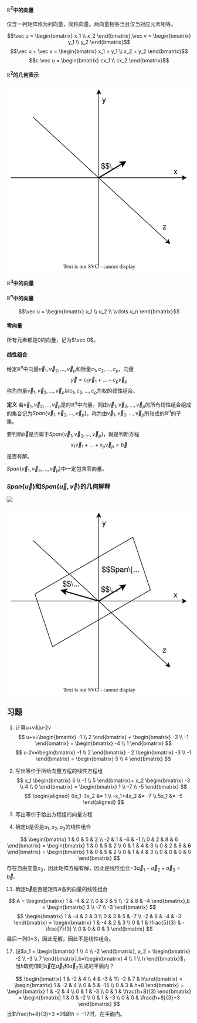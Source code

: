
#### $\mathbb{R}^2$中的向量

仅含一列矩阵称为列向量，简称向量。两向量相等当且仅当对应元素相等。

$$\vec u = \begin{bmatrix} x_1 \\ x_2 \end{bmatrix},\vec v = \begin{bmatrix} y_1 \\ y_2 \end{bmatrix}$$
$$\vec u + \vec v = \begin{bmatrix} x_1 + y_1 \\ x_2 + y_2 \end{bmatrix}$$
$$c \vec u = \begin{bmatrix} cx_1 \\ cx_2 \end{bmatrix}$$
#### $\mathbb R^2$的几何表示

![](./images/2DVec.drawio.svg)
#### $\mathbb R^3$中的向量

#### $\mathbb R^n$中的向量

$$\vec u = \begin{bmatrix} u_1 \\ u_2 \\ \vdots u_n \end{bmatrix}$$

#### 零向量

所有元素都是0的向量，记为$\vec 0$。

#### 线性组合

给定$\mathbb R^n$中向量$\vec v_1,\vec v_2,...,\vec v_p$和标量$c_1,c_2,...,c_p$，向量
$$\vec y = c_1 \vec v_1 + ... + c_p \vec v_p$$
称为向量$\vec v_1,\vec v_2,...,\vec v_p$以$c_1,c_2,...,c_p$为权的线性组合。

**定义** 若$\vec v_1,\vec v_2,...,\vec v_p$是的$\mathbb R^n$中向量，则由$\vec v_1,\vec v_2,...,\vec v_p$的所有线性组合组成的集合记为$Span\{\vec v_1,\vec v_2,...,\vec v_p\}$，称为由$\vec v_1,\vec v_2,...,\vec v_p$所张成的$\mathbb R^n$的子集。

要判断$\vec b$是否属于$Span\{\vec v_1,\vec v_2,...,\vec v_p\}$，就是判断方程
$$x_1 \vec v_1 + ... + x_p \vec v_p = \vec b$$
是否有解。

$Span\{\vec v_1,\vec v_2,...,\vec v_p\}$中一定包含零向量。

### $Span\{\vec u\}$和$Span\{\vec u, \vec v\}$的几何解释

![](../images/1DSpan.drawio.svg)

![](./images/2DSpan.drawio.svg)
## 习题

1. 计算u+v和u-2v
$$
u+v=\begin{bmatrix} -1 \\ 2 \end{bmatrix} + \begin{bmatrix} -3 \\ -1 \end{bmatrix} = \begin{bmatrix} -4 \\ 1 \end{bmatrix}
$$
$$
u-2v=\begin{bmatrix} -1 \\ 2 \end{bmatrix} - 2 \begin{bmatrix} -3 \\ -1 \end{bmatrix} = \begin{bmatrix} 5 \\ 4 \end{bmatrix}
$$

2. 写出等价于所给向量方程的线性方程组
$$
x_1 \begin{bmatrix} 6 \\ -1 \\ 5 \end{bmatrix}+ x_2 \begin{bmatrix} -3 \\ 4 \\ 0 \end{bmatrix} = \begin{bmatrix} 1 \\ -7 \\ -5 \end{bmatrix}
$$
$$
\begin{aligned} 6x_1-3x_2 &= 1 \\ -x_1+4x_2 &= -7 \\ 5x_1 &= -5 \end{aligned} 
$$
3. 写出等价于给出方程组的向量方程

4. 确定b是否是$a_1,a_2,a_3$的线性组合

$$
\begin{bmatrix} 1 & 0 & 5 & 2 \\ -2 & 1 & -6 & -1 \\ 0 & 2 & 8 & 6 \end{bmatrix} = \begin{bmatrix} 1 & 0 & 5 & 2 \\ 0 & 1 & 4 & 3 \\ 0 & 2 & 8 & 6 \end{bmatrix} = \begin{bmatrix} 1 & 0 & 5 & 2 \\ 0 & 1 & 4 & 3 \\ 0 & 0 & 0 & 0 \end{bmatrix}
$$
存在自由变量$x_3$，因此矩阵方程有解，因此是线性组合$-3\vec a_1-\vec a_2+\vec a_3=\vec b$。

11. 确定$\vec b$是否是矩阵$A$各列向量的线性组合

$$
A = \begin{bmatrix} 1 & -4 & 2 \\ 0 & 3 & 5 \\ -2 & 8 & -4 \end{bmatrix},b = \begin{bmatrix} 3 \\ -7 \\ -3 \end{bmatrix}
$$
$$
\begin{bmatrix} 1 & -4 & 2 & 3 \\ 0 & 3 & 5 & -7 \\ -2 & 8 & -4 & -3 \end{bmatrix} = \begin{bmatrix} 1 & -4 & 2 & 3 \\ 0 & 1 & \frac{5}{3} & -\frac{7}{3} \\ 0 & 0 & 0 & 3 \end{bmatrix} 
$$
最后一列0=3，因此无解，因此不是线性组合。

17. 设$a_1 = \begin{bmatrix} 1 \\ 4 \\ -2 \end{bmatrix}, a_2 = \begin{bmatrix} -2 \\ -3 \\ 7 \end{bmatrix},b=\begin{bmatrix} 4 \\ 1 \\ h \end{bmatrix}$，当$h$取何值时$\vec b$在$\vec a_1$和$\vec a_2$生成的平面内？

$$
\begin{bmatrix} 1 & -2 & 4 \\ 4 & -3 & 1\\ -2 & 7 & h\end{bmatrix} = \begin{bmatrix} 1 & -2 & 4 \\ 0 & 5 & -15 \\ 0 & 3 & h+8 \end{bmatrix} = 
\begin{bmatrix} 1 & -2 & 4 \\ 0 & 1 & -3 \\ 0 & 1 & \frac{h+8}{3} \end{bmatrix} = \begin{bmatrix} 1 & 0 & -2 \\ 0 & 1 & -3 \\ 0 & 0 & \frac{h+8}{3}+3 \end{bmatrix} 
$$
当$\frac{h+8}{3}+3 =0$即$h=-17$时，在平面内。

